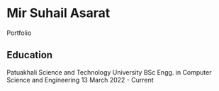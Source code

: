 # Mir Suhail Asarat
Portfolio

## Education
Patuakhali Science and Technology University
BSc Engg. in Computer Science and Engineering
13 March 2022 - Current
